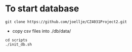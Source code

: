 # To start database

```
git clone https://github.com/joellje/CZ4031Project2.git
```

-   copy csv files into ./db/data/

```
cd scripts
./init_db.sh
```
